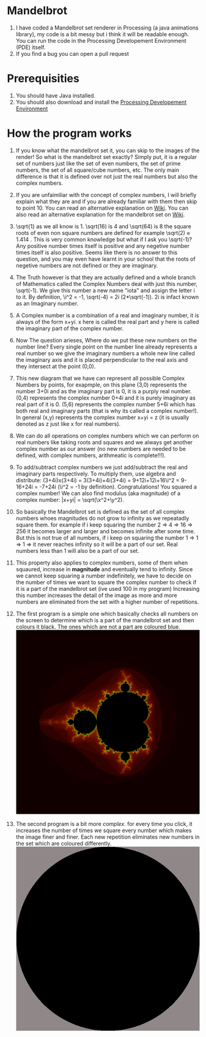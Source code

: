 # Mandelbrot
1. I have coded a Mandelbrot set renderer in Processing (a java animations library), my code is a bit messy but i think it will be readable enough. You can run the code in the Processing Developement Environment (PDE) itself.  
2. If you find a bug you can open a pull request

# Prerequisities
1. You should have Java installed.
2. You should also download and install the [Processing Developement Environment](https://processing.org/)

# How the program works

1. If you know what the mandelbrot set it, you can skip to the images of the render! So what is the mandelbrot set exactly? Simply put, it is a regular set of numbers just like the set of even numbers, the set of prime numbers, the set of all square/cube numbers, etc. The only main difference is that it is defined over not just the real numbers but also the complex numbers.

2. If you are unfaimiliar with the concept of complex numbers, I will briefly explain what they are and if you are already familiar with them then skip to point 10. You can read an alternative explanation on [Wiki](https://en.wikipedia.org/wiki/Complex_number). You can also read an alternative explanation for the mandelbrot set on [Wiki](https://en.wikipedia.org/wiki/Mandelbrot_set).

3. \sqrt{1} as we all know is 1. \sqrt(16) is 4 and \sqrt(64) is 8 the square roots of even non square numbers are defined for example \sqrt(2) ≈ 1.414 . This is very common knowledge but what if I ask you \sqrt(-1)? Any positive number times itself is positive and any negetive number times itself is also positive. Seems like there is no answer to this question, and you may even have learnt in your school that the roots of negetive numbers are not defined or they are imaginary. 

4. The Truth however is that they are actually defined and a whole branch of Mathematics called the Complex Numbers deal with just this number, \sqrt(-1). We give this number a new name "iota" and assign the letter i to it. By definition, \i^2 = -1, \sqrt(-4) = 2i (2*\sqrt(-1)). 2i is infact known as an Imaginary number.

5. A Complex number is a combination of a real and imaginary number, it is always of the form x+yi. x here is called the real part and y here is called the imaginary part of the complex number.

6. Now The question arieses, Where do we put these new numbers on the number line? Every single point on the number line already represents a real number so we give the imaginary numbers a whole new line called the imaginary axis and it is placed perpendicular to the real axis and they intersect at the point (0,0). 

7. This new diagram that we have can represent all possible Complex Numbers by points, for exapmple, on this plane (3,0) represents the number 3+0i and as the imaginary part is 0, it is a purply real number. (0,4) represents the complex number 0+4i and it is purely imaginary as real part of it is 0. (5,6) represents the complex number 5+6i which has both real and imaginary parts (that is why its called a complex number!). In general (x,y) represents the complex number x+yi = z (it is usually denoted as z just like x for real numbers).

8. We can do all operations on complex numbers which we can perform on real numbers like taking roots and squares and we always get another complex number as our answer (no new numbers are needed to be defined, with complex numbers, arithmeatic is complete!!!).

9. To add/subtract complex numbers we just add/subtract the real and imaginary parts respectively. To multiply them, use algebra and distribute: (3+4i)x(3+4i) = 3(3+4i)+4i(3+4i) = 9+12i+12i+16\i^2 = 9-16+24i = -7+24i (\i^2 = -1 by definition). Congratulations! You squared a complex number! We can also find modulus (aka magnitude) of a complex number: |x+yi| = \sqrt(\x^2+\y^2).

10. So basically the Mandelbrot set is defined as the set of all complex numbers whoes magnitudes do not grow to infinity as we repeatadly square them. for example if i keep squaring the number 2 => 4 => 16 => 256 it becomes larger and larger and becomes infinite after some time. But this is not true of all numbers, if i keep on squaring the number 1 => 1 => 1 => it never reaches infinity so it will be a part of our set. Real numbers less than 1 will also be a part of our set. 

11. This property also applies to complex numbers, some of them when squaured, increase in **magnitude** and eventually tend to infinity. Since we cannot keep squaring a number indefinitely, we have to decide on the number of times we want to square the complex number to check if it is a part of the mandelbrot set (ive used 100 in my program) Increasing this number increases the detail of the image as more and more numbers are eliminated from the set with a higher number of repetitions.

12. The first program is a simple one which basically checks all numbers on the screen to determine which is a part of the mandelbrot set and then colours it black. The ones which are not a part are coloured blue.   
![](https://github.com/Divy1211/Mandelbrot/blob/master/mandelbrot_set_render/my.png)

13. The second program is a bit more *complex*. for every time you click, it increases the number of times we square every number which makes the image finer and finer. Each new repetition eliminates new numbers in the set which are coloured differently.  
![](https://github.com/Divy1211/Mandelbrot/blob/master/mandelbrot_set_render_2/example.gif)
